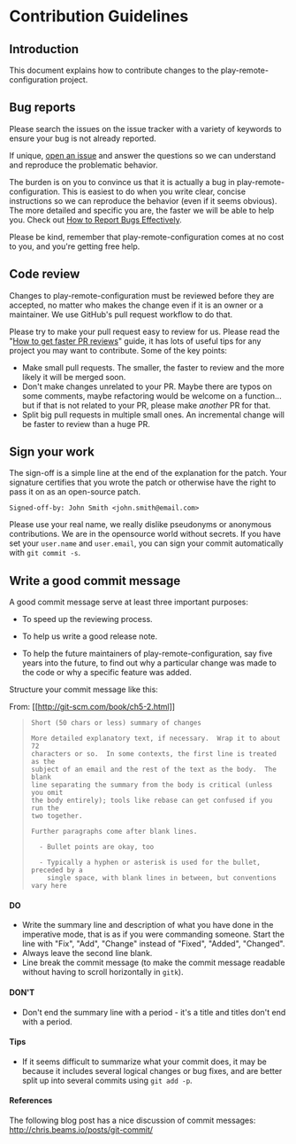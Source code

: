 # Contribution Guidelines

## Introduction

This document explains how to contribute changes to the
play-remote-configuration project.




## Bug reports

Please search the issues on the issue tracker with a variety of keywords to
ensure your bug is not already reported.

If unique, [open an issue](https://github.com/play-rconf/play-rconf/issues) and answer the questions
so we can understand and reproduce the problematic behavior.

The burden is on you to convince us that it is actually a bug in
play-remote-configuration. This is easiest to do when you write clear, concise
instructions so we can reproduce the behavior (even if it seems obvious). The
more detailed and specific you are, the faster we will be able to help you.
Check out [How to Report Bugs Effectively](https://www.chiark.greenend.org.uk/~sgtatham/bugs.html).

Please be kind, remember that play-remote-configuration comes at no cost to you,
and you're getting free help.




## Code review

Changes to play-remote-configuration must be reviewed before they are accepted,
no matter who makes the change even if it is an owner or a maintainer. We use
GitHub's pull request workflow to do that.

Please try to make your pull request easy to review for us. Please read the
"[How to get faster PR reviews](https://github.com/kubernetes/community/blob/master/contributors/guide/pull-requests.md)" guide, it has lots of
useful tips for any project you may want to contribute. Some of the key points:

* Make small pull requests. The smaller, the faster to review and the more
  likely it will be merged soon.
* Don't make changes unrelated to your PR. Maybe there are typos on some
  comments, maybe refactoring would be welcome on a function... but if that
  is not related to your PR, please make *another* PR for that.
* Split big pull requests in multiple small ones. An incremental change will
  be faster to review than a huge PR.




## Sign your work

The sign-off is a simple line at the end of the explanation for the patch. Your
signature certifies that you wrote the patch or otherwise have the right to pass
it on as an open-source patch.

```
Signed-off-by: John Smith <john.smith@email.com>
```

Please use your real name, we really dislike pseudonyms or anonymous
contributions. We are in the opensource world without secrets. If you have set
your `user.name` and `user.email`, you can sign your commit automatically
with `git commit -s`.




## Write a good commit message

A good commit message serve at least three important purposes:

* To speed up the reviewing process.

* To help us write a good release note.

* To help the future maintainers of play-remote-configuration, say five years
  into the future, to find out why a particular change was made to the code or
  why a specific feature was added.

Structure your commit message like this:

From: [[http://git-scm.com/book/ch5-2.html]]

> ```
> Short (50 chars or less) summary of changes
>
> More detailed explanatory text, if necessary.  Wrap it to about 72
> characters or so.  In some contexts, the first line is treated as the
> subject of an email and the rest of the text as the body.  The blank
> line separating the summary from the body is critical (unless you omit
> the body entirely); tools like rebase can get confused if you run the
> two together.
>
> Further paragraphs come after blank lines.
>
>   - Bullet points are okay, too
>
>   - Typically a hyphen or asterisk is used for the bullet, preceded by a
>     single space, with blank lines in between, but conventions vary here
> ```

#### DO
* Write the summary line and description of what you have done in the imperative
  mode, that is as if you were commanding someone. Start the line with "Fix",
  "Add", "Change" instead of "Fixed", "Added", "Changed".
* Always leave the second line blank.
* Line break the commit message (to make the commit message readable without
  having to scroll horizontally in `gitk`).

#### DON'T
* Don't end the summary line with a period - it's a title and titles don't end
  with a period.

#### Tips
* If it seems difficult to summarize what your commit does, it may be because
  it includes several logical changes or bug fixes, and are better split up
  into several commits using `git add -p`.

#### References
The following blog post has a nice discussion of commit messages:
http://chris.beams.io/posts/git-commit/
